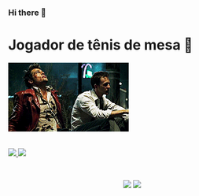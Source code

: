 ### Hi there 👋

<h1>Jogador de tênis de mesa 🏓</h1>


  
![](https://github.com/xxmarce1oo/xxmarce1oo/blob/main/5iEj.gif)


<br/>
<div align="left">
  <a href="https://github.com/xxmarce1oo">
  <img height="170em" src="https://github-readme-stats.vercel.app/api?username=xxmarce1oo&show_icons=true&theme=neon&include_all_commits=true&count_private=true&border_radius=35"/>
  <img height="170em" src="https://github-readme-stats.vercel.app/api/top-langs/?username=xxmarce1oo&layout=compact&langs_count=8&theme=neon&border_radius=35"/>
</div>

##
<br/>
<div align="center"> 
  <a href="https://www.linkedin.com/in/marcelobatista777/" target="_blank"><img src="https://img.shields.io/badge/-LinkedIn-%230077B5?style=for-the-badge&logo=linkedin&logoColor=white" target="_blank"></a> 
  <a href="mailto:marcelobatista39@hotmail.com"><img src="https://img.shields.io/badge/Microsoft_Outlook-0078D4?style=for-the-badge&logo=microsoft-outlook&logoColor=white" target="_blank"></a>
</div>
